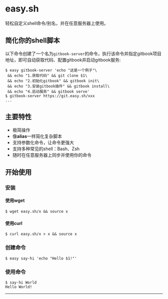 # easy.sh
轻松自定义shell命令/别名，并在任意服务器上使用。

## 简化你的shell脚本
以下命令创建了一个名为`gitbook-server`的命令，执行该命令并指定gitbook项目地址，即可自动获取代码、配置gitbook并启动gitbook服务:

```shell
$ easy gitbook-server 'echo "这是一个例子"\
 && echo "1.获取代码" && git clone $1\
 && echo "2.初始化gitbook" && gitbook init\
 && echo "3.安装gitbook插件" && gitbook install\
 && echo "4.启动服务" && gitbook serve'
$ gitbook-server https://git.easy.sh/xxx
...
```

## 主要特性
* 极简操作
* 像**alias**一样简化复杂脚本
* 支持参数化命令，让命令更强大
* 支持多种常见的shell：Bash、Zsh
* 随时在任意服务器上同步并使用你的命令


## 开始使用
### 安装
#### 使用wget
```shell
$ wget easy.sh/x && source x
```

#### 使用curl
```shell
$ curl easy.sh/x > x && source x
```

### 创建命令
```shell
$ easy say-hi 'echo "Hello $1!"'
```

### 使用命令
```shell
$ say-hi World
Hello World!
```

---
